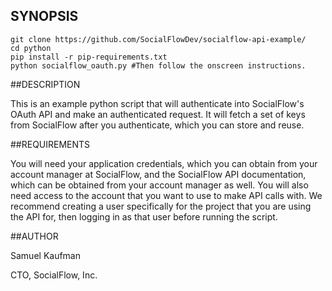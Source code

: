 ## SYNOPSIS

    git clone https://github.com/SocialFlowDev/socialflow-api-example/
    cd python
    pip install -r pip-requirements.txt
    python socialflow_oauth.py #Then follow the onscreen instructions.

##DESCRIPTION

This is an example python script that will authenticate into SocialFlow's OAuth API and make an authenticated request.
It will fetch a set of keys from SocialFlow after you authenticate, which you can store and reuse.

##REQUIREMENTS

You will need your application credentials, which you can obtain from your account manager at SocialFlow, and the SocialFlow API documentation, which can be obtained from your account manager as well.
You will also need access to the account that you want to use to make API calls with. We recommend creating a user specifically for the project that you are using the API for, then logging in as that user before running the script.

##AUTHOR

Samuel Kaufman

CTO, SocialFlow, Inc.

